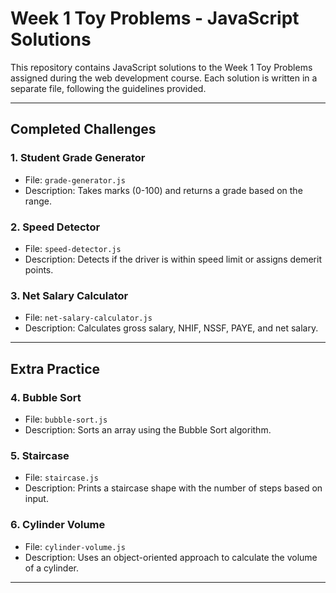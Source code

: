 # Week 1 Toy Problems - JavaScript Solutions

This repository contains JavaScript solutions to the Week 1 Toy Problems assigned during the web development course. Each solution is written in a separate file, following the guidelines provided.

---

## Completed Challenges

### 1. Student Grade Generator

- File: `grade-generator.js`
- Description: Takes marks (0-100) and returns a grade based on the range.

### 2. Speed Detector

- File: `speed-detector.js`
- Description: Detects if the driver is within speed limit or assigns demerit points.

### 3. Net Salary Calculator

- File: `net-salary-calculator.js`
- Description: Calculates gross salary, NHIF, NSSF, PAYE, and net salary.

---

## Extra Practice

### 4. Bubble Sort

- File: `bubble-sort.js`
- Description: Sorts an array using the Bubble Sort algorithm.

### 5. Staircase

- File: `staircase.js`
- Description: Prints a staircase shape with the number of steps based on input.

### 6. Cylinder Volume

- File: `cylinder-volume.js`
- Description: Uses an object-oriented approach to calculate the volume of a cylinder.

---
